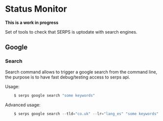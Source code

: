 Status Monitor
==============

**This is a work in progress**

Set of tools to check that SERPS is uptodate with search engines.



Google
------

### Search

Search command allows to trigger a google search from the command line, the purpose is to have fast debug/testing
access to serps api.

Usage:

```php
    $ serps google search "some keywords"
```


Advanced usage:

```php
    $ serps google search --tld="co.uk" --lr="lang_es" "some keywords" phantomjs
```
